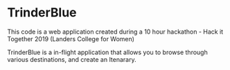 # TrinderBlue

This code is a web application created during a 10 hour hackathon - Hack it Together 2019 (Landers College for Women)

TrinderBlue is a in-flight application that allows you to browse through various destinations, and create an Itenarary.
